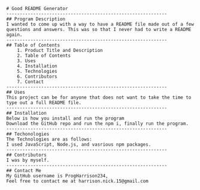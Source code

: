 
    # Good README Generator
    ------------------------------------------------------------
    ## Program Description
    I wanted to come up with a way to have a README file made out of a few questions and answers. This was so that I never had to write a README again.
    ------------------------------------------------------------
    ## Table of Contents 
        1. Product Title and Description
        2. Table of Contents
        3. Uses
        4. Installation
        5. Technologies
        6. Contributors
        7. Contact
    ------------------------------------------------------------
    ## Uses
    This project can be for anyone that does not want to take the time to type out a full README file.
    ------------------------------------------------------------
    ## Installation
    Below is how you install and run the program
    Download the GitHub repo and run the npm i, finally run the program.
    ------------------------------------------------------------
    ## Techonologies
    The Technologies are as follows:
    I used JavaScript, Node.js, and vasrious npm packages.
    ------------------------------------------------------------
    ## Contributors
    I was by myself.
    ------------------------------------------------------------
    ## Contact Me
    My GitHub username is ProgHarrison234,
    Feel free to contact me at harrison.nick.15@gmail.com
    
